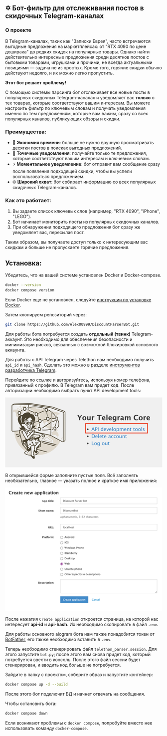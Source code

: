 ## ✡️ Бот-фильтр для отслеживания постов в скидочных Telegram-каналах

### О проекте

В Telegram-каналах, таких как "Записки Еврея", часто встречаются выгодные предложения на маркетплейсах: от "RTX 4090 по цене доширака" до редких скидок на популярные товары. Однако найти действительно интересные предложения среди десятков постов с бытовыми товарами, игрушками и прочими, не всегда актуальными позициями — задача не из простых. Кроме того, горячие скидки обычно действуют недолго, и их можно легко пропустить.

**Этот бот решает проблему!**

С помощью системы парсинга бот отслеживает все новые посты в популярных скидочных Telegram-каналах и уведомляет вас **только** о тех товарах, которые соответствуют вашим интересам. Вы можете настроить фильтр по ключевым словам и получать уведомления именно по тем предложениям, которые вам важны, сразу со всех популярных каналов, публикующих обзоры и скидки.

### Преимущества:

- 📲 **Экономия времени**: больше не нужно вручную просматривать десятки постов в поисках выгодных предложений.
- 🎯 **Точечные уведомления**: получайте только те предложения, которые соответствуют вашим интересам и ключевым словам.
- ⚡ **Моментальное уведомление**: бот отправит вам сообщение сразу после появления подходящей скидки, чтобы вы успели воспользоваться предложением.
- 🌐 **Широкий охват**: бот собирает информацию со всех популярных скидочных Telegram-каналов.

### Как это работает:

1. Вы задаете список ключевых слов (например, "RTX 4090", "iPhone", "LEGO").
2. Бот начинает мониторить посты из популярных скидочных каналов.
3. При обнаружении подходящего предложения бот сразу же уведомляет вас, пересылая пост.

Таким образом, вы получаете доступ только к интересующим вас скидкам и больше не пропускаете горячие предложения.

## Установка:

Убедитесь, что на вашей системе установлен Docker и Docker-compose. 
```bash
docker --version
docker compose version
```
Если Docker еще не установлен, следуйте [инструкции по установке Docker](https://docs.docker.com/engine/install/).

Затем клонируем репозиторий через:
```bash
git clone https://github.com/Alex00999/DiscountParserBot.git
```

Для работы бота потребуется создать **отдельный (твинк)** Telegram-аккаунт. Это необходимо для обеспечения безопасности и минимизации рисков, связанных с возможной блокировкой основного аккаунта.

Для работы с API Telegram через Telethon нам необходимо получить `api_id` и `api_hash`. Сделать это можно в разделе [инструментов разработчика Telegram](https://my.telegram.org/auth?to=apps).

Перейдите по ссылке и авторизуйтесь, используя номер телефона, привязанный к профилю. В Telegram вам придет код. После авторизации необходимо выбрать пункт API development tools:

![img.png](assets/devtools.png)

В открывшейся форме заполните пустые поля. Всё заполнять необязательно, главное — указать полное и краткое имя приложения:

![img.png](assets/application.png)

После нажатия `Create application` откроется страница, на которой нас интересует **api-id** и **api-hash**. Их необходимо скопировать в файл `.env`.

Для работы основного aiogram бота нам также понадобится токен от [BotFather](t.me/BotFather), его также необходимо вставить в `.env`.

Теперь необходимо сгенерировать файл `telethon_parser.session`. Для этого запустите `bot.py`; после этого вам снова придет код, который потребуется ввести в консоль. После этого файл сессии будет сгенерирован, и вводить код больше не потребуется.

Зайдите в папку с проектом, соберите образ и запустите контейнер:
```bash
docker compose up -d --build
```

После этого бот подключит БД и начнет отвечать на сообщения.

Чтобы остановить бота:
```bash
docker compose down
```

Если возникают проблемы с `docker compose`, попробуйте вместо нее использовать команду `docker-compose`.